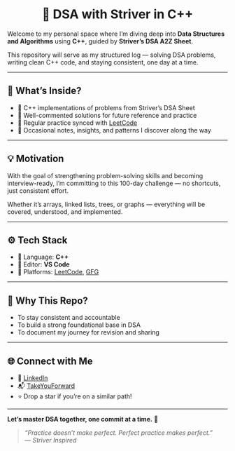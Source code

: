 <h1 align="center">🚀  DSA with Striver in C++</h1>

Welcome to my personal space where I’m diving deep into **Data Structures and Algorithms** using **C++**, guided by **Striver’s DSA A2Z Sheet**.

This repository will serve as my structured log —  solving DSA problems, writing clean C++ code, and staying consistent, one day at a time.

---

## 🧠 What’s Inside?

- 📘 C++ implementations of problems from Striver’s DSA Sheet  
- 📝 Well-commented solutions for future reference and practice
- 🔄 Regular practice synced with [LeetCode](https://leetcode.com)  
- 🚧 Occasional notes, insights, and patterns I discover along the way  

---

## 💡 Motivation

With the goal of strengthening problem-solving skills and becoming interview-ready, I’m committing to this 100-day challenge — no shortcuts, just consistent effort.

Whether it’s arrays, linked lists, trees, or graphs — everything will be covered, understood, and implemented.

---

## ⚙️ Tech Stack

- 🔹 Language: **C++**
- 🔹 Editor: **VS Code**
- 🔹 Platforms: [LeetCode](https://leetcode.com), [GFG](https://geeksforgeeks.org)

---

## 📌 Why This Repo?

- To stay consistent and accountable
- To build a strong foundational base in DSA
- To document my journey for revision and sharing

---

## 🌐 Connect with Me

- 💼 [LinkedIn](www.linkedin.com/in/nevinbali1012)
- 📬 [TakeYouForward](https://takeuforward.org/profile/Nevin777)
- ⭐ Drop a star if you’re on a similar path!

---

**Let’s master DSA together, one commit at a time.** 🧩

> _“Practice doesn’t make perfect. Perfect practice makes perfect.”_  
> — _Striver Inspired_
